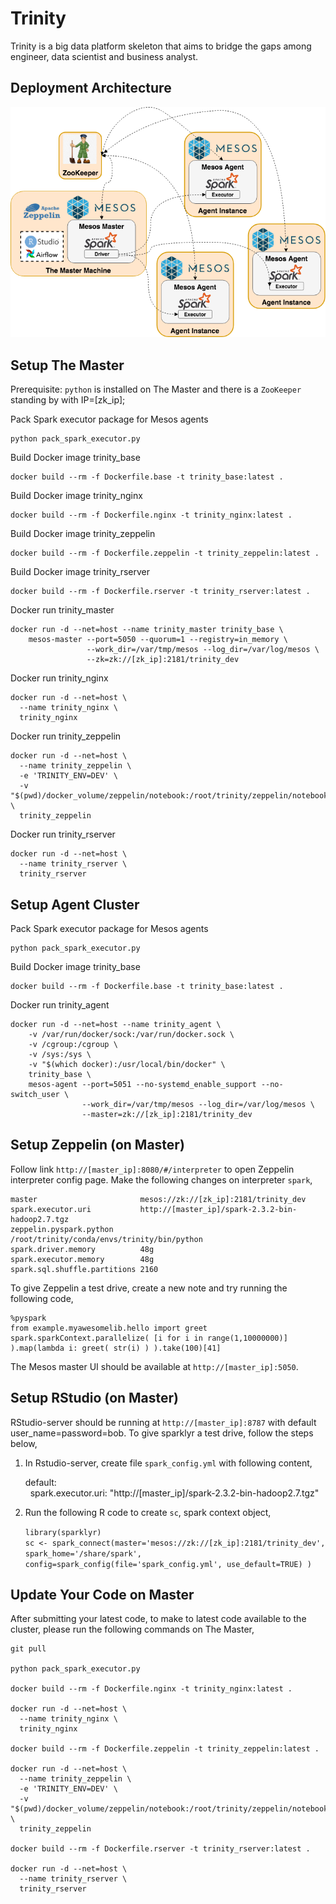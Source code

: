 # Trinity
Trinity is a big data platform skeleton that aims to bridge the gaps among engineer, data scientist and business analyst.

## Deployment Architecture
![](Deployment.Architecture.png)

## Setup The Master
Prerequisite: `python` is installed on The Master and there is a `ZooKeeper` standing by with IP=[zk_ip];

Pack Spark executor package for Mesos agents

    python pack_spark_executor.py

Build Docker image trinity_base

    docker build --rm -f Dockerfile.base -t trinity_base:latest .
    
Build Docker image trinity_nginx
    
    docker build --rm -f Dockerfile.nginx -t trinity_nginx:latest .

Build Docker image trinity_zeppelin

    docker build --rm -f Dockerfile.zeppelin -t trinity_zeppelin:latest .

Build Docker image trinity_rserver
    
    docker build --rm -f Dockerfile.rserver -t trinity_rserver:latest .
    
Docker run trinity_master

    docker run -d --net=host --name trinity_master trinity_base \
        mesos-master --port=5050 --quorum=1 --registry=in_memory \
                     --work_dir=/var/tmp/mesos --log_dir=/var/log/mesos \
                     --zk=zk://[zk_ip]:2181/trinity_dev
          
Docker run trinity_nginx

    docker run -d --net=host \
      --name trinity_nginx \
      trinity_nginx
      
Docker run trinity_zeppelin

    docker run -d --net=host \
      --name trinity_zeppelin \
      -e 'TRINITY_ENV=DEV' \
      -v "$(pwd)/docker_volume/zeppelin/notebook:/root/trinity/zeppelin/notebook" \
      trinity_zeppelin
      
Docker run trinity_rserver

    docker run -d --net=host \
      --name trinity_rserver \
      trinity_rserver
      
                    
## Setup Agent Cluster
Pack Spark executor package for Mesos agents

    python pack_spark_executor.py

Build Docker image trinity_base

    docker build --rm -f Dockerfile.base -t trinity_base:latest .

Docker run trinity_agent

    docker run -d --net=host --name trinity_agent \
        -v /var/run/docker/sock:/var/run/docker.sock \
        -v /cgroup:/cgroup \
        -v /sys:/sys \
        -v "$(which docker):/usr/local/bin/docker" \
        trinity_base \
        mesos-agent --port=5051 --no-systemd_enable_support --no-switch_user \
                    --work_dir=/var/tmp/mesos --log_dir=/var/log/mesos \
                    --master=zk://[zk_ip]:2181/trinity_dev

      
## Setup Zeppelin (on Master)
Follow link `http://[master_ip]:8080/#/interpreter` to open Zeppelin interpreter config page.
Make the following changes on interpreter `spark`,

    master                       mesos://zk://[zk_ip]:2181/trinity_dev
    spark.executor.uri           http://[master_ip]/spark-2.3.2-bin-hadoop2.7.tgz
    zeppelin.pyspark.python	     /root/trinity/conda/envs/trinity/bin/python
    spark.driver.memory          48g
    spark.executor.memory        48g
    spark.sql.shuffle.partitions 2160
    
To give Zeppelin a test drive, create a new note and try running the following code,

    %pyspark
    from example.myawesomelib.hello import greet
    spark.sparkContext.parallelize( [i for i in range(1,10000000)] ).map(lambda i: greet( str(i) ) ).take(100)[41]

The Mesos master UI should be available at `http://[master_ip]:5050`.

    
## Setup RStudio (on Master)
RStudio-server should be running at `http://[master_ip]:8787` with default user_name=password=bob.
To give sparklyr a test drive, follow the steps below,
1. In Rstudio-server, create file `spark_config.yml` with following content,

    default:<br/>
    &nbsp;&nbsp;spark.executor.uri: "http://[master_ip]/spark-2.3.2-bin-hadoop2.7.tgz"
        
2. Run the following R code to create `sc`, spark context object,

    `library(sparklyr)`<br/>
    `sc <- spark_connect(master='mesos://zk://[zk_ip]:2181/trinity_dev', spark_home='/share/spark', config=spark_config(file='spark_config.yml', use_default=TRUE) )`


## Update Your Code on Master
After submitting your latest code, to make to latest code available to the cluster, please run the following commands on The Master,

    git pull
    
    python pack_spark_executor.py
    
    docker build --rm -f Dockerfile.nginx -t trinity_nginx:latest .
    
    docker run -d --net=host \
      --name trinity_nginx \
      trinity_nginx
      
    docker build --rm -f Dockerfile.zeppelin -t trinity_zeppelin:latest .
    
    docker run -d --net=host \
      --name trinity_zeppelin \
      -e 'TRINITY_ENV=DEV' \
      -v "$(pwd)/docker_volume/zeppelin/notebook:/root/trinity/zeppelin/notebook" \
      trinity_zeppelin
      
    docker build --rm -f Dockerfile.rserver -t trinity_rserver:latest .

    docker run -d --net=host \
      --name trinity_rserver \
      trinity_rserver